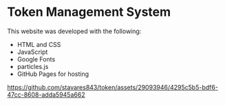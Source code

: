 # Token Management System

This website was developed with the following:

- HTML and CSS
- JavaScript
- Google Fonts
- particles.js
- GitHub Pages for hosting

https://github.com/stavares843/token/assets/29093946/4295c5b5-bdf6-47cc-8608-adda5945a662

